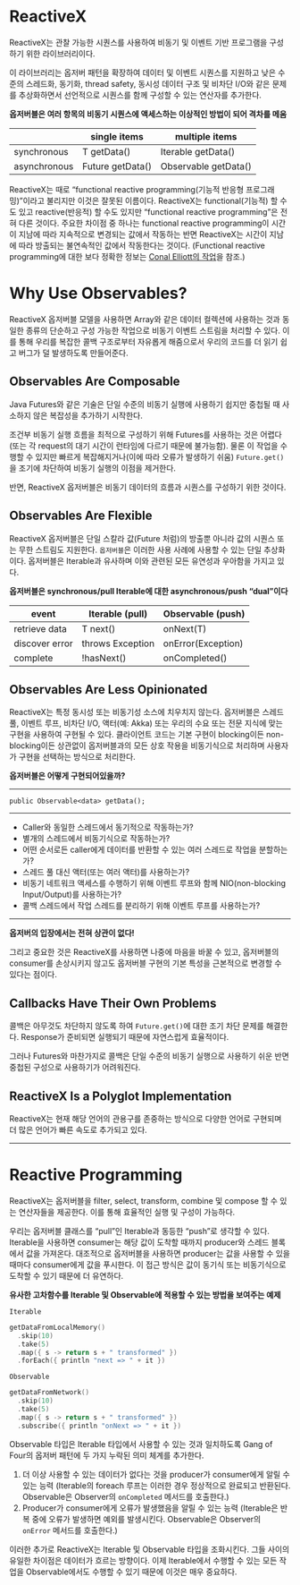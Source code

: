 # ReactiveX

ReactiveX는 관찰 가능한 시퀀스를 사용하여 비동기 및 이벤트 기반 프로그램을 구성하기 위한 라이브러리이다.

이 라이브러리는 옵저버 패턴을 확장하여 데이터 및 이벤트 시퀀스를 지원하고 낮은 수준의 스레드화, 동기화, thread safety, 동시성 데이터 구조 및 비차단 I/O와 같은 문제를 추상화하면서 선언적으로 시퀀스를 함께 구성할 수 있는 연산자를 추가한다.

**옵저버블은 여러 항목의 비동기 시퀀스에 액세스하는 이상적인 방법이 되어 격차를 메움**

|  | single items | multiple items |
| --- | --- | --- |
| synchronous | T getData() | Iterable<T> getData() |
| asynchronous | Future<T> getData() | Observable<T> getData() |

ReactiveX는 때로 “functional reactive programming(기능적 반응형 프로그래밍)”이라고 불리지만 이것은 잘못된 이름이다. ReactiveX는 functional(기능적) 할 수도 있고 reactive(반응적) 할 수도 있지만 “functional reactive programming”은 전혀 다른 것이다. 주요한 차이점 중 하나는 functional reactive programming이 시간이 지남에 따라 지속적으로 변경되는 값에서 작동하는 반면 ReactiveX는 시간이 지남에 따라 방출되는 불연속적인 값에서 작동한다는 것이다. (Functional reactive programming에 대한 보다 정확한 정보는 [Conal Elliott의 작업](https://github.com/conal/essence-and-origins-of-frp)을 참조.)

# Why Use Observables?

ReactiveX 옵저버블 모델을 사용하면 Array와 같은 데이터 컬렉션에 사용하는 것과 동일한 종류의 단순하고 구성 가능한 작업으로 비동기 이벤트 스트림을 처리할 수 있다. 이를 통해 우리를 복잡한 콜백 구조로부터 자유롭게 해줌으로서 우리의 코드를 더 읽기 쉽고 버그가 덜 발생하도록 만들어준다.

## Observables Are Composable

Java Futures와 같은 기술은 단일 수준의 비동기 실행에 사용하기 쉽지만 중첩될 때 사소하지 않은 복잡성을 추가하기 시작한다.

조건부 비동기 실행 흐름을 최적으로 구성하기 위해 Futures를 사용하는 것은 어렵다(또는 각 request의 대기 시간이 런타임에 다르기 때문에 불가능함). 물론 이 작업을 수행할 수 있지만 빠르게 복잡해지거나(이에 따라 오류가 발생하기 쉬움) `Future.get()`을 조기에 차단하여 비동기 실행의 이점을 제거한다.

반면, ReactiveX 옵저버블은 비동기 데이터의 흐름과 시퀀스를 구성하기 위한 것이다.

## Observables Are Flexible

ReactiveX 옵저버블은 단일 스칼라 값(Future 처럼)의 방출뿐 아니라 값의 시퀀스 또는 무한 스트림도 지원한다. `옵저버블`은 이러한 사용 사례에 사용할 수 있는 단일 추상화이다. 옵저버블은 Iterable과 유사하며 이와 관련된 모든 유연성과 우아함을 가지고 있다.

**옵저버블은 synchronous/pull Iterable에 대한 asynchronous/push “dual”이다**

| event | Iterable (pull) | Observable (push) |
| --- | --- | --- |
| retrieve data | T next() | onNext(T) |
| discover error | throws Exception | onError(Exception) |
| complete | !hasNext() | onCompleted() |

## Observables Are Less Opinionated

ReactiveX는 특정 동시성 또는 비동기성 소스에 치우치지 않는다. 옵저버블은 스레드 풀, 이벤트 루프, 비차단 I/O, 액터(예: Akka) 또는 우리의 수요 또는 전문 지식에 맞는 구현을 사용하여 구현될 수 있다. 클라이언트 코드는 기본 구현이 blocking이든 non-blocking이든 상관없이 옵저버블과의 모든 상호 작용을 비동기식으로 처리하며  사용자가 구현을 선택하는 방식으로 처리한다. 

**옵저버블은 어떻게 구현되어있을까?**

---

`public Observable<data> getData();`

---

- Caller와 동일한 스레드에서 동기적으로 작동하는가?
- 별개의 스레드에서 비동기식으로 작동하는가?
- 어떤 순서로든 caller에게 데이터를 반환할 수 있는 여러 스레드로 작업을 분할하는가?
- 스레드 풀 대신 액터(또는 여러 액터)를 사용하는가?
- 비동기 네트워크 액세스를 수행하기 위해 이벤트 루프와 함께 NIO(non-blocking Input/Output)를 사용하는가?
- 콜백 스레드에서 작업 스레드를 분리하기 위해 이벤트 루프를 사용하는가?

---

**옵저버의 입장에서는 전혀 상관이 없다!**

그리고 중요한 것은 ReactiveX를 사용하면 나중에 마음을 바꿀 수 있고, 옵저버블의 consumer를 손상시키지 않고도 옵저버블 구현의 기본 특성을 근본적으로 변경할 수 있다는 점이다.

## Callbacks Have Their Own Problems

콜백은 아무것도 차단하지 않도록 하여 `Future.get()`에 대한 조기 차단 문제를 해결한다. Response가 준비되면 실행되기 때문에 자연스럽게 효율적이다.

그러나 Futures와 마찬가지로 콜백은 단일 수준의 비동기 실행으로 사용하기 쉬운 반면 중첩된 구성으로 사용하기가 어려워진다.

## ReactiveX Is a Polyglot Implementation

ReactiveX는 현재 해당 언어의 관용구를 존중하는 방식으로 다양한 언어로 구현되며 더 많은 언어가 빠른 속도로 추가되고 있다. 

---

# Reactive Programming

ReactiveX는 옵저버블을 filter, select, transform, combine 및 compose 할 수 있는 연산자들을 제공한다. 이를 통해 효율적인 실행 및 구성이 가능하다.

우리는 옵저버블 클래스를 “pull”인 Iterable과 동등한 “push”로 생각할 수 있다. Iterable을 사용하면 consumer는 해당 값이 도착할 때까지 producer와 스레드 블록에서 값을 가져온다. 대조적으로 옵저버블을 사용하면 producer는 값을 사용할 수 있을 때마다 consumer에게 값을 푸시한다. 이 접근 방식은 값이 동기식 또는 비동기식으로 도착할 수 있기 때문에 더 유연하다.

**유사한 고차함수를 Iterable 및 Observable에 적용할 수 있는 방법을 보여주는 예제**

`Iterable`

```swift
getDataFromLocalMemory()
  .skip(10)
  .take(5)
  .map({ s -> return s + " transformed" })
  .forEach({ println "next => " + it })
```

`Observable`

```swift
getDataFromNetwork()
  .skip(10)
  .take(5)
  .map({ s -> return s + " transformed" })
  .subscribe({ println "onNext => " + it })
```

Observable 타입은 Iterable 타입에서 사용할 수 있는 것과 일치하도록 Gang of Four의 옵저버 패턴에 두 가지 누락된 의미 체계를 추가한다.

1. 더 이상 사용할 수 있는 데이터가 없다는 것을 producer가 consumer에게 알릴 수 있는 능력 (Iterable의 foreach 루프는 이러한 경우 정상적으로 완료되고 반환된다. Observable은 Observer의 `onCompleted` 메서드를 호출한다.)
2. Producer가 consumer에게 오류가 발생했음을 알릴 수 있는 능력 (Iterable은 반복 중에 오류가 발생하면 예외를 발생시킨다. Observable은 Observer의 `onError` 메서드를 호출한다.)

이러한 추가로 ReactiveX는 Iterable 및 Observable 타입을 조화시킨다. 그들 사이의 유일한 차이점은 데이터가 흐르는 방향이다. 이제 Iterable에서 수행할 수 있는 모든 작업을 Observable에서도 수행할 수 있기 때문에 이것은 매우 중요하다.
